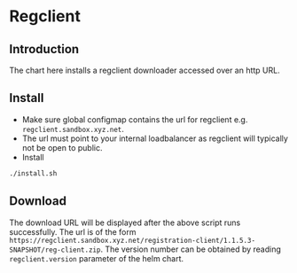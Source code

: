 # Regclient 

## Introduction
The chart here installs a regclient downloader accessed over an http URL. 

## Install
* Make sure global configmap contains the url for regclient e.g. `regclient.sandbox.xyz.net`.
* The url must point to your internal loadbalancer as regclient will typically not be open to public.
* Install
```sh
./install.sh
```
## Download
The download URL will be displayed after the above script runs successfully. The url is of the form
`https://regclient.sandbox.xyz.net/registration-client/1.1.5.3-SNAPSHOT/reg-client.zip`.  The version number can be obtained by reading `regclient.version` parameter of the helm chart.
